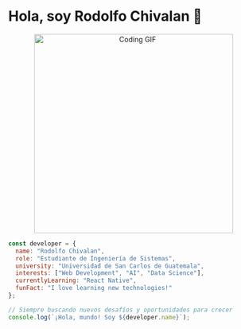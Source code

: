 # Hola, soy Rodolfo Chivalan 👋

<p align="center">
  <img src="https://media.giphy.com/media/qgQUggAC3Pfv687qPC/giphy.gif" alt="Coding GIF" width="400"/>
</p>

```javascript
const developer = {
  name: "Rodolfo Chivalan",
  role: "Estudiante de Ingeniería de Sistemas",
  university: "Universidad de San Carlos de Guatemala",
  interests: ["Web Development", "AI", "Data Science"],
  currentlyLearning: "React Native",
  funFact: "I love learning new technologies!"
};

// Siempre buscando nuevos desafíos y oportunidades para crecer
console.log(`¡Hola, mundo! Soy ${developer.name}`);
